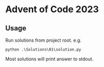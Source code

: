 # Advent of Code 2023

## Usage

Run solutions from project root.
e.g.

    python .\Solutions\01\solution.py

Most solutions will print answer to stdout.